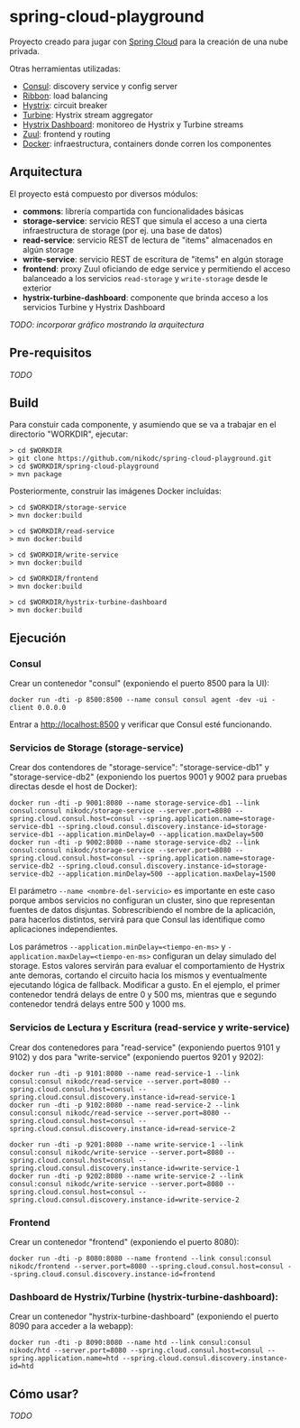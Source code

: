 # spring-cloud-playground
Proyecto creado para jugar con [Spring Cloud](http://projects.spring.io/spring-cloud/) para la creación de una nube privada. 

Otras herramientas utilizadas:
  * [Consul](http://consul.io): discovery service y config server
  * [Ribbon](https://github.com/Netflix/ribbon): load balancing
  * [Hystrix](https://github.com/Netflix/Hystrix): circuit breaker
  * [Turbine](https://github.com/Netflix/Turbine): Hystrix stream aggregator
  * [Hystrix Dashboard](https://github.com/Netflix/Hystrix/wiki/Dashboard): monitoreo de Hystrix y Turbine streams
  * [Zuul](https://github.com/Netflix/zuul): frontend y routing
  * [Docker](https://www.docker.com): infraestructura, containers donde corren los componentes

## Arquitectura

El proyecto está compuesto por diversos módulos:
  * **commons**: librería compartida con funcionalidades básicas
  * **storage-service**: servicio REST que simula el acceso a una cierta infraestructura de storage (por ej. una base de datos)
  * **read-service**: servicio REST de lectura de "items" almacenados en algún storage
  * **write-service**: servicio REST de escritura de "items" en algún storage
  * **frontend**: proxy Zuul oficiando de edge service y permitiendo el acceso balanceado a los servicios ```read-storage``` y ```write-storage``` desde le exterior
  * **hystrix-turbine-dashboard**: componente que brinda acceso a los servicios Turbine y Hystrix Dashboard

_TODO: incorporar gráfico mostrando la arquitectura_

## Pre-requisitos

_TODO_

## Build

Para constuir cada componente, y asumiendo que se va a trabajar en el directorio "WORKDIR", ejecutar:

```
> cd $WORKDIR
> git clone https://github.com/nikodc/spring-cloud-playground.git
> cd $WORKDIR/spring-cloud-playground
> mvn package
``` 

Posteriormente, construir las imágenes Docker incluídas:

```
> cd $WORKDIR/storage-service
> mvn docker:build

> cd $WORKDIR/read-service
> mvn docker:build

> cd $WORKDIR/write-service
> mvn docker:build

> cd $WORKDIR/frontend
> mvn docker:build

> cd $WORKDIR/hystrix-turbine-dashboard
> mvn docker:build
```

## Ejecución

### Consul

Crear un contenedor "consul" (exponiendo el puerto 8500 para la UI):

```
docker run -dti -p 8500:8500 --name consul consul agent -dev -ui -client 0.0.0.0
```

Entrar a <http://localhost:8500> y verificar que Consul esté funcionando.

### Servicios de Storage (storage-service)

Crear dos contendores de "storage-service": "storage-service-db1" y "storage-service-db2" (exponiendo los puertos 9001 y 9002 para pruebas directas desde el host de Docker):

```
docker run -dti -p 9001:8080 --name storage-service-db1 --link consul:consul nikodc/storage-service --server.port=8080 --spring.cloud.consul.host=consul --spring.application.name=storage-service-db1 --spring.cloud.consul.discovery.instance-id=storage-service-db1 --application.minDelay=0 --application.maxDelay=500
docker run -dti -p 9002:8080 --name storage-service-db2 --link consul:consul nikodc/storage-service --server.port=8080 --spring.cloud.consul.host=consul --spring.application.name=storage-service-db2 --spring.cloud.consul.discovery.instance-id=storage-service-db2 --application.minDelay=500 --application.maxDelay=1500
```

El parámetro ```--name <nombre-del-servicio>``` es importante en este caso porque ambos servicios no configuran un cluster, sino que representan fuentes de datos disjuntas. Sobrescribiendo el nombre de la aplicación, para hacerlos distintos, servirá para que Consul las identifique como aplicaciones independientes.

Los parámetros ```--application.minDelay=<tiempo-en-ms>``` y ```-application.maxDelay=<tiempo-en-ms>``` configuran un delay simulado del storage. Estos valores servirán para evaluar el comportamiento de Hystrix ante demoras, cortando el circuito hacia los mismos y eventualmente ejecutando lógica de fallback. Modificar a gusto. En el ejemplo, el primer contenedor tendrá delays de entre 0 y 500 ms, mientras que e segundo contenedor tendrá delays entre 500 y 1000 ms.

### Servicios de Lectura y Escritura (read-service y write-service)

Crear dos contenedores para "read-service" (exponiendo puertos 9101 y 9102) y dos para "write-service" (exponiendo puertos 9201 y 9202):

```
docker run -dti -p 9101:8080 --name read-service-1 --link consul:consul nikodc/read-service --server.port=8080 --spring.cloud.consul.host=consul --spring.cloud.consul.discovery.instance-id=read-service-1
docker run -dti -p 9102:8080 --name read-service-2 --link consul:consul nikodc/read-service --server.port=8080 --spring.cloud.consul.host=consul --spring.cloud.consul.discovery.instance-id=read-service-2

docker run -dti -p 9201:8080 --name write-service-1 --link consul:consul nikodc/write-service --server.port=8080 --spring.cloud.consul.host=consul --spring.cloud.consul.discovery.instance-id=write-service-1
docker run -dti -p 9202:8080 --name write-service-2 --link consul:consul nikodc/write-service --server.port=8080 --spring.cloud.consul.host=consul --spring.cloud.consul.discovery.instance-id=write-service-2
```

### Frontend

Crear un contenedor "frontend" (exponiendo el puerto 8080):

```
docker run -dti -p 8080:8080 --name frontend --link consul:consul nikodc/frontend --server.port=8080 --spring.cloud.consul.host=consul --spring.cloud.consul.discovery.instance-id=frontend
```

### Dashboard de Hystrix/Turbine (hystrix-turbine-dashboard):

Crear un contenedor "hystrix-turbine-dashboard" (exponiendo el puerto 8090 para acceder a la webapp):

```
docker run -dti -p 8090:8080 --name htd --link consul:consul nikodc/htd --server.port=8080 --spring.cloud.consul.host=consul --spring.application.name=htd --spring.cloud.consul.discovery.instance-id=htd
```

## Cómo usar?

_TODO_